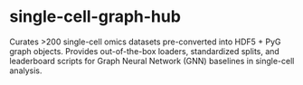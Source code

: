 # single-cell-graph-hub
Curates >200 single-cell omics datasets pre-converted into HDF5 + PyG graph objects. Provides out-of-the-box loaders, standardized splits, and leaderboard scripts for Graph Neural Network (GNN) baselines in single-cell analysis.
